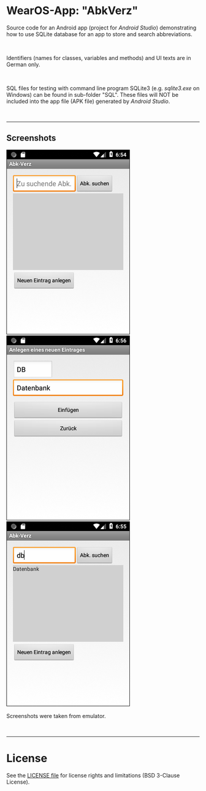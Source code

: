 # WearOS-App: "AbkVerz"

Source code for an Android app (project for *Android Studio*) demonstrating how to use SQLite database for an app to store and search abbreviations.

<br>

Identifiers (names for classes, variables and methods) and UI texts are in German only.

<br>

SQL files for testing with command line program SQLite3 (e.g. *sqlite3.exe* on Windows) can be found in sub-folder "SQL". These files will NOT be included into the app file (APK file) generated by *Android Studio*.

<br>

----
## Screenshots

![Screenshot 1](screenshot_1.png)  ![Screenshot 2](screenshot_2.png)  ![Screenshot 3](screenshot_3.png)

Screenshots were taken from emulator.

<br>

----
# License

See the [LICENSE file](LICENSE.md) for license rights and limitations (BSD 3-Clause License).
